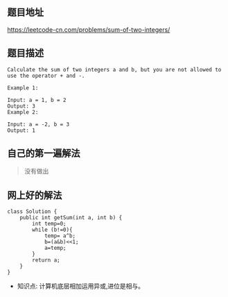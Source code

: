 ## 题目地址
https://leetcode-cn.com/problems/sum-of-two-integers/

## 题目描述

```
Calculate the sum of two integers a and b, but you are not allowed to use the operator + and -.

Example 1:

Input: a = 1, b = 2
Output: 3
Example 2:

Input: a = -2, b = 3
Output: 1

```

## 自己的第一遍解法

> 没有做出


## 网上好的解法

```
class Solution {
    public int getSum(int a, int b) {
        int temp=0;
        while (b!=0){
            temp= a^b;
            b=(a&b)<<1;
            a=temp;
        }
        return a;
    }
}
```
* 知识点: 计算机底层相加运用异或,进位是相与。
